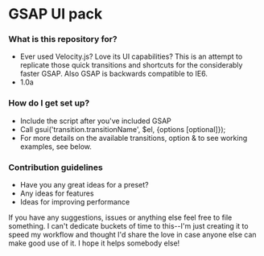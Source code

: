 # **GSAP UI pack** #

### What is this repository for? ###

* Ever used Velocity.js? Love its UI capabilities? This is an attempt to replicate those quick transitions and shortcuts for the considerably faster GSAP. Also GSAP is backwards compatible to IE6.
* 1.0a

### How do I get set up? ###

* Include the script after you've included GSAP
* Call gsui('transition.transitionName', $el, {options [optional]});
* For more details on the available transitions, option & to see working examples, see below.

### Contribution guidelines ###

* Have you any great ideas for a preset? 
* Any ideas for features
* Ideas for improving performance

If you have any suggestions, issues or anything else feel free to file something. I can't dedicate buckets of time to this--I'm just creating it to speed my workflow and thought I'd share the love in case anyone else can make good use of it. I hope it helps somebody else!